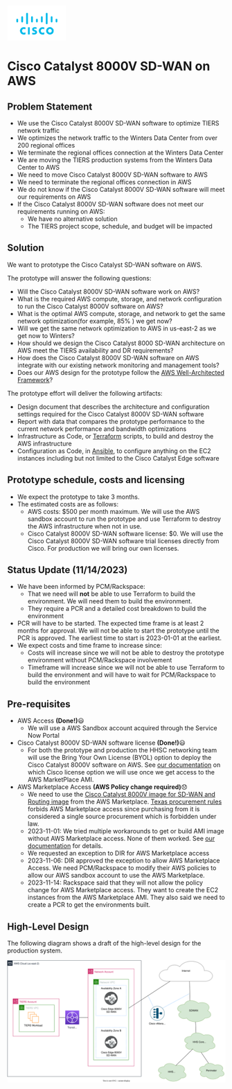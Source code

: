 ![Cisco Logo](docs/images/cisco.png)
# Cisco Catalyst 8000V SD-WAN on AWS

## Problem Statement
-	We use the Cisco Catalyst 8000V SD-WAN software to optimize TIERS network traffic
- We optimizes the network traffic to the Winters Data Center from over 200 regional offices
- We terminate the regional offices connection at the Winters Data Center
- We are moving the TIERS production systems from the Winters Data Center to AWS
- We need to move Cisco Catalyst 8000V SD-WAN software to AWS
- We need to terminate the regional offices connection in AWS
- We do not know if the Cisco Catalyst 8000V SD-WAN software will meet our requirements on AWS
- If the Cisco Catalyst 8000V SD-WAN software does not meet our requirements running on AWS:
  - We have no alternative solution
  - The TIERS project scope, schedule, and budget will be impacted

## Solution

We want to prototype the Cisco Catalyst SD-WAN software on AWS.  

The prototype will answer the following questions: 

  - Will the Cisco Catalyst 8000V SD-WAN software work on AWS?
  - What is the required AWS compute, storage, and network configuration to run the Cisco Catalyst 8000V software on AWS?
  - What is the optimal AWS compute, storage, and network to get the same network optimization(for example, 85% ) we get now?
  - Will we get the same network optimization to AWS in us-east-2 as we get now to Winters?
  - How should we design the Cisco Catalyst 8000 SD-WAN architecture on AWS meet the TIERS availability and DR requirements?
  - How does the Cisco Catalyst 8000V SD-WAN software on AWS integrate with our existing network monitoring and management tools?
  - Does our AWS design for the prototype follow the [AWS Well-Architected Framework](https://aws.amazon.com/architecture/well-architected/?wa-lens-whitepapers.sort-by=item.additionalFields.sortDate&wa-lens-whitepapers.sort-order=desc&wa-guidance-whitepapers.sort-by=item.additionalFields.sortDate&wa-guidance-whitepapers.sort-order=desc)?



The prototype effort will deliver the following artifacts:
  - Design document that describes the architecture and configuration settings required for the Cisco Catalyst 8000V SD-WAN software
  - Report with data that compares the prototype performance to the current network performance and bandwidth optimizations
  - Infrastructure as Code, or [Terraform](https://www.terraform.io/) scripts, to build and destroy the AWS infrastructure
  - Configuration as Code, in [Ansible](https://www.ansible.com/), to configure anything on the EC2 instances including but not limited to the Cisco Catalyst Edge software

## Prototype schedule, costs and licensing

- We expect the prototype to take 3 months.
- The estimated costs are as follows:
    - AWS costs: $500 per month maximum.  We will use the AWS sandbox account to run the prototype and use Terraform to destroy the AWS infrastructure when not in use.  
    - Cisco Catalyst 8000V SD-WAN software license: $0.  We will use the Cisco Catalyst 8000V SD-WAN software trial licenses directly from Cisco. For production we will bring our own licenses.

## Status Update (11/14/2023)

- We have been informed by PCM/Rackspace:
    - That we need will **not** be able to use Terraform to build the environment.  We will need them to build the environment.
    - They require a PCR and a detailed cost breakdown to build the environment 
- PCR will have to be started.  The expected time frame is at least 2 months for approval. We will not be able to start the prototype until the PCR is approved.  The earliest time to start is 2023-01-01 at the earliest.
- We expect costs and time frame to increase since:
  - Costs will increase since we will not be able to destroy the prototype environment without PCM/Rackspace involvement
  - Timeframe will increase since we will not be able to use Terraform to build the environment and will have to wait for PCM/Rackspace to build the environment


## Pre-requisites

- AWS Access **(Done!)**:smiley:
  - We will use a AWS Sandbox account acquired through the Service Now Portal
- Cisco Catalyst 8000V SD-WAN software license **(Done!)**:smiley:
  - For both the prototype and production the HHSC networking team will use the Bring Your Own License (BYOL) option to deploy the Cisco Catalyst 8000V software on AWS. See [our documentation](CiscoCatalystLicensing.md) on which Cisco license option we will use once we get access to the AWS MarketPlace AMI.  
- AWS Marketplace Access **(AWS Policy change required)**:disappointed:
  - We need to use the [Cisco Catalyst 8000V image for SD-WAN and Routing image](https://aws.amazon.com/marketplace/pp/prodview-rohvq2cjd4ccg) from the AWS Marketplace. [Texas procurement rules](https://comptroller.texas.gov/purchasing/publications/procurement-contract.php) forbids AWS Marketplace access since purchasing from it is considered a single source procurement which is forbidden under law. 
  - 2023-11-01: We tried multiple workarounds to get or build AMI image without AWS Marketplace access.  None of them worked.  See [our documentation](./MarketplaceAccess.md) for details. 
  - We requested an exception to DIR for AWS Marketplace access
  - 2023-11-06: DIR approved the exception to allow AWS Marketplace Access.  We need PCM/Rackspace to modify their AWS policies to allow our AWS sandbox account to use the AWS Marketplace.
  - 2023-11-14: Rackspace said that they will not allow the policy change for AWS Marketplace access.  They want to create the EC2 instances from the AWS Marketplace AMI.  They also said we need to create a PCR to get the environments built.


## High-Level Design

The following diagram shows a draft of the high-level design for the production system.

![AWS High-Level architecture](docs/images/design-high.svg)

 



